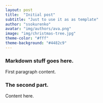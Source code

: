 ```yaml
---
layout: post
title:  "Initial post"
subtitle: "Just to use it as as template"
author: "ssokurenko"
avatar: "img/authors/ava.png"
image: "img/christmas-tree.jpg"
theme-color: "#fff"
theme-background: "#4482c9"
---
```


### Markdown stuff goes here.
First paragraph content.

### The second part.
Content here.

